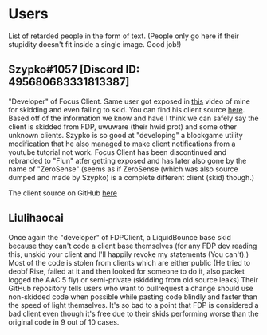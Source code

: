 # Users
List of retarded people in the form of text. (People only go here if their stupidity doesn't fit inside a single image. Good job!)

## Szypko#1057 [Discord ID: 495680683331813387]
"Developer" of Focus Client. Same user got exposed in [this](https://youtu.be/bFTdaSgezlk) video of mine for skidding and even failing to skid. You can find his client source [here](https://masterof13fps.com/forum/index.php?threads/focus-client-beta-leak.7852/). Based off of the information we know and have I think we can safely say the client is skidded from FDP, uwuware (their hwid prot) and some other unknown clients. Szypko is so good at "developing" a blockgame utility modification that he also managed to make client notifications from a youtube tutorial not work. Focus Client has been discontinued and rebranded to "Flun" atfer getting exposed and has later also gone by the name of "ZeroSense" (seems as if ZeroSense (which was also source dumped and made by Szypko) is a complete different client (skid) though.)

The client source on GitHub [here](https://github.com/14ms/Minecraft-Disclosed-Source-Modifications/tree/main/Focus%20023457)
## Liulihaocai
Once again the "developer" of FDPClient, a LiquidBounce base skid because they can't code a client base themselves (for any FDP dev reading this, unskid your client and I'll happily revoke my statements (You can't).) Most of the code is stolen from clients which are either public (He tried to deobf Rise, failed at it and then looked for someone to do it, also packet logged the AAC 5 fly) or semi-private (skidding from old source leaks) Their GitHub repository tells users who want to pullrequest a change should use non-skidded code when possible while pasting code blindly and faster than the speed of light themselves. It's so bad to a point that FDP is considered a bad client even though it's free due to their skids performing worse than the original code in 9 out of 10 cases.
